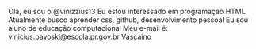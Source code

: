 Olá, eu sou o @vinizzius13
Eu estou interessado em programação HTML
Atualmente busco aprender css, github, desenvolvimento pessoal
Eu sou aluno de educação computacional
Meu e-mail é: vinicius.pavoski@escola.pr.gov.br
Vascaino



